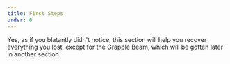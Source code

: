 ```yaml
---
title: First Steps
order: 0
---
```


Yes, as if you blatantly didn't notice, this section will help you recover
everything you lost, except for the Grapple Beam, which will be gotten later in
another section.

